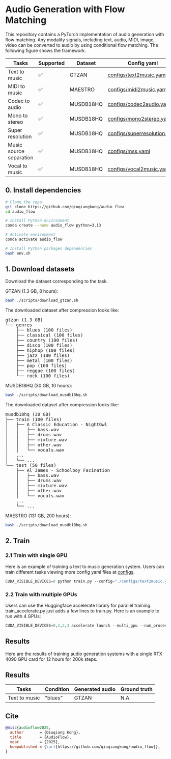 # Audio Generation with Flow Matching

This repository contains a PyTorch implementation of audio generation with flow matching. Any modality signals, including text, audio, MIDI, image, video can be converted to audio by using conditional flow matching. The following figure shows the framework.

| Tasks                   | Supported    | Dataset    | Config yaml                                                  |
|-------------------------|--------------|------------|--------------------------------------------------------------|
| Text to music           | ✅           | GTZAN      | [configs/text2music.yaml](configs/text2music.yaml)           |
| MIDI to music           | ✅           | MAESTRO    | [configs/midi2music.yaml](configs/midi2music.yaml)           |
| Codec to audio          | ✅           | MUSDB18HQ  | [configs/codec2audio.yaml](configs/codec2audio.yaml)         |
| Mono to stereo          | ✅           | MUSDB18HQ  | [configs/mono2stereo.yaml](configs/mono2stereo.yaml)         |
| Super resolution        | ✅           | MUSDB18HQ  | [configs/superresolution.yaml](configs/superresolution.yaml) |
| Music source separation | ✅           | MUSDB18HQ  | [configs/mss.yaml](configs/mss.yaml)                         |
| Vocal to music          | ✅           | MUSDB18HQ  | [configs/vocal2music.yaml](configs/vocal2music.yaml)         |


## 0. Install dependencies

```bash
# Clone the repo
git clone https://github.com/qiuqiangkong/audio_flow
cd audio_flow

# Install Python environment
conda create --name audio_flow python=3.13

# Activate environment
conda activate audio_flow

# Install Python packages dependencies
bash env.sh
```

## 1. Download datasets

Download the dataset corresponding to the task. 

GTZAN (1.3 GB, 8 hours):

```bash
bash ./scripts/download_gtzan.sh
```

The downloaded dataset after compression looks like:

<pre>
gtzan (1.3 GB)
└── genres
    ├── blues (100 files)
    ├── classical (100 files)
    ├── country (100 files)
    ├── disco (100 files)
    ├── hiphop (100 files)
    ├── jazz (100 files)
    ├── metal (100 files)
    ├── pop (100 files)
    ├── reggae (100 files)
    └── rock (100 files)
</pre>

MUSDB18HQ (30 GB, 10 hours):

```bash
bash ./scripts/download_musdb18hq.sh
```

The downloaded dataset after compression looks like:

<pre>
musdb18hq (30 GB)
├── train (100 files)
│   ├── A Classic Education - NightOwl
│   │   ├── bass.wav
│   │   ├── drums.wav
│   │   ├── mixture.wav
│   │   ├── other.wav
│   │   └── vocals.wav
│   ... 
│   └── ...
└── test (50 files)
    ├── Al James - Schoolboy Facination
    │   ├── bass.wav
    │   ├── drums.wav
    │   ├── mixture.wav
    │   ├── other.wav
    │   └── vocals.wav
    ... 
    └── ...
</pre>

MAESTRO (131 GB, 200 hours):

```bash
bash ./scripts/download_musdb18hq.sh
```

## 2. Train

### 2.1 Train with single GPU

Here is an example of training a text to music generation system. Users can train different tasks viewing more config yaml files at [configs](configs).

```python
CUDA_VISIBLE_DEVICES=0 python train.py --config="./configs/text2music.yaml"
```

### 2.2 Train with multiple GPUs

Users can use the Huggingface accelerate library for parallel training. train_accelerate.py just adds a few lines to train.py. Here is an example to run with 4 GPUs:

```python
CUDA_VISIBLE_DEVICES=0,1,2,3 accelerate launch --multi_gpu --num_processes 4 train_accelerate.py --config="./configs/text2music.yaml"
```

## Results

Here are the results of training audio generation systems with a single RTX 4090 GPU card for 12 hours for 200k steps.

## Results

| Tasks                   | Condition    | Generated audio | Ground truth |
|-------------------------|--------------|-----------------|--------------|
| Text to music           | "blues"      | GTZAN           | N.A.         |


## Cite

```bibtex
@misc{audioflow2025,
  author       = {Qiuqiang Kong},
  title        = {AudioFlow},
  year         = {2025},
  howpublished = {\url{https://github.com/qiuqiangkong/audio_flow}},
}
```
